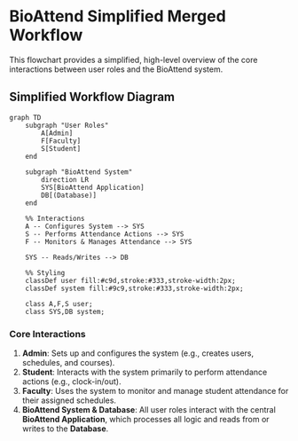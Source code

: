 # BioAttend Simplified Merged Workflow

This flowchart provides a simplified, high-level overview of the core interactions between user roles and the BioAttend system.

## Simplified Workflow Diagram

```mermaid
graph TD
    subgraph "User Roles"
        A[Admin]
        F[Faculty]
        S[Student]
    end

    subgraph "BioAttend System"
        direction LR
        SYS[BioAttend Application]
        DB[(Database)]
    end

    %% Interactions
    A -- Configures System --> SYS
    S -- Performs Attendance Actions --> SYS
    F -- Monitors & Manages Attendance --> SYS
    
    SYS -- Reads/Writes --> DB

    %% Styling
    classDef user fill:#c9d,stroke:#333,stroke-width:2px;
    classDef system fill:#9c9,stroke:#333,stroke-width:2px;

    class A,F,S user;
    class SYS,DB system;
```

### Core Interactions

1.  **Admin**: Sets up and configures the system (e.g., creates users, schedules, and courses).
2.  **Student**: Interacts with the system primarily to perform attendance actions (e.g., clock-in/out).
3.  **Faculty**: Uses the system to monitor and manage student attendance for their assigned schedules.
4.  **BioAttend System & Database**: All user roles interact with the central **BioAttend Application**, which processes all logic and reads from or writes to the **Database**.
